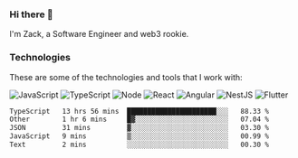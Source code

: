 ### Hi there 👋
I'm Zack, a Software Engineer and web3 rookie.

### Technologies
These are some of the technologies and tools that I work with:

![JavaScript](https://img.shields.io/badge/JavaScript-323330.svg?logo=javascript&logoColor=F7DF1E) 
![TypeScript](https://img.shields.io/badge/TypeScript-007ACC.svg?logo=typescript&logoColor=white) 
![Node](https://img.shields.io/badge/Node.js-43853D.svg?logo=node.js&logoColor=white)
![React](https://img.shields.io/badge/React-20232a.svg?logo=react&logoColor=61DAFB) 
![Angular](https://img.shields.io/badge/Angular-E23237.svg?logo=angularjs&logoColor=white)
![NestJS](https://img.shields.io/badge/NestJS-E0234E?logo=nestjs&logoColor=white)
![Flutter](https://img.shields.io/badge/Flutter-02569B.svg?logo=flutter&logoColor=white)

<!--START_SECTION:waka-->

```txt
TypeScript   13 hrs 56 mins  ██████████████████████░░░   88.33 %
Other        1 hr 6 mins     █▓░░░░░░░░░░░░░░░░░░░░░░░   07.04 %
JSON         31 mins         ▓░░░░░░░░░░░░░░░░░░░░░░░░   03.30 %
JavaScript   9 mins          ▒░░░░░░░░░░░░░░░░░░░░░░░░   00.99 %
Text         2 mins          ░░░░░░░░░░░░░░░░░░░░░░░░░   00.30 %
```

<!--END_SECTION:waka-->
